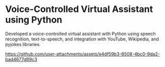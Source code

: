 #  Voice-Controlled Virtual Assistant  using Python

Developed a voice-controlled virtual assistant with Python using speech recognition, text-to-speech, and integration with YouTube, Wikipedia, and pyjokes libraries.



https://github.com/user-attachments/assets/e4df59b3-8508-4bc0-9da2-bad4677d89c3



